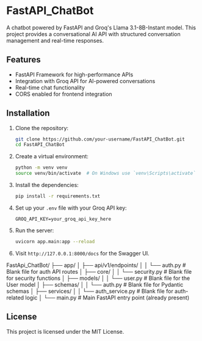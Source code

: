 
# FastAPI_ChatBot

A chatbot powered by FastAPI and Groq's Llama 3.1-8B-Instant model. This project provides a conversational AI API with structured conversation management and real-time responses.

## Features
- FastAPI Framework for high-performance APIs
- Integration with Groq API for AI-powered conversations
- Real-time chat functionality
- CORS enabled for frontend integration

## Installation
1. Clone the repository:
    ```sh
    git clone https://github.com/your-username/FastAPI_ChatBot.git
    cd FastAPI_ChatBot
    ```

2. Create a virtual environment:
    ```sh
    python -m venv venv
    source venv/bin/activate  # On Windows use `venv\Scripts\activate`
    ```

3. Install the dependencies:
    ```sh
    pip install -r requirements.txt
    ```

4. Set up your `.env` file with your Groq API key:
    ```
    GROQ_API_KEY=your_groq_api_key_here
    ```

5. Run the server:
    ```sh
    uvicorn app.main:app --reload
    ```

6. Visit `http://127.0.0.1:8000/docs` for the Swagger UI.

FastApi_ChatBot/
├── app/
│   ├── api/v1/endpoints/
│   │   └── auth.py               # Blank file for auth API routes
│   ├── core/
│   │   └── security.py           # Blank file for security functions
│   ├── models/
│   │   └── user.py               # Blank file for the User model
│   ├── schemas/
│   │   └── auth.py               # Blank file for Pydantic schemas
│   ├── services/
│   │   └── auth_service.py       # Blank file for auth-related logic
│   └── main.py                   # Main FastAPI entry point (already present)



## License
This project is licensed under the MIT License.
